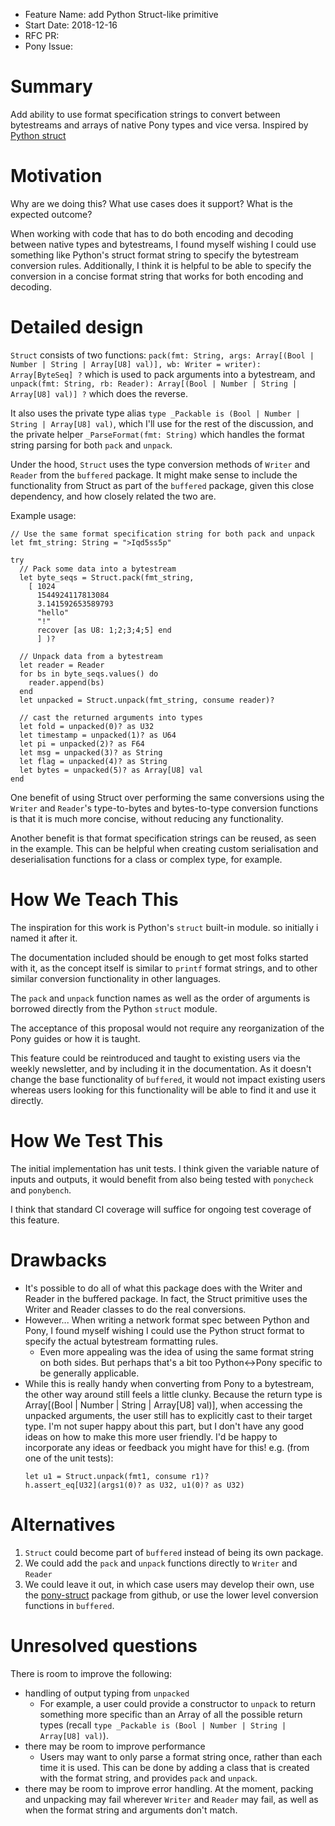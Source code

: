 - Feature Name: add Python Struct-like primitive
- Start Date: 2018-12-16
- RFC PR:
- Pony Issue:

# Summary

Add ability to use format specification strings to convert between bytestreams and arrays of native Pony types and vice versa. Inspired by [Python struct](https://docs.python.org/3.7/library/struct.html)

# Motivation

Why are we doing this? What use cases does it support? What is the expected outcome?

When working with code that has to do both encoding and decoding between native types and bytestreams, I found myself wishing I could use something like Python's struct format string to specify the bytestream conversion rules.
Additionally, I think it is helpful to be able to specify the conversion in a concise format string that works for both encoding and decoding.

# Detailed design

`Struct` consists of two functions:
`pack(fmt: String, args: Array[(Bool | Number | String | Array[U8] val)], wb: Writer = writer): Array[ByteSeq] ?` which is used to pack arguments into a bytestream, and `unpack(fmt: String, rb: Reader): Array[(Bool | Number | String | Array[U8] val)] ?` which does the reverse.

It also uses the private type alias `type _Packable is (Bool | Number | String | Array[U8] val)`, which I'll use for the rest of the discussion, and the private helper `_ParseFormat(fmt: String)` which handles the format string parsing for both `pack` and `unpack`.

Under the hood, `Struct` uses the type conversion methods of `Writer` and `Reader` from the `buffered` package.
It might make sense to include the functionality from Struct as part of the `buffered` package, given this close dependency, and how closely related the two are.

Example usage:

```pony
// Use the same format specification string for both pack and unpack
let fmt_string: String = ">Iqd5ss5p"

try
  // Pack some data into a bytestream
  let byte_seqs = Struct.pack(fmt_string,
    [ 1024
      1544924117813084
      3.141592653589793
      "hello"
      "!"
      recover [as U8: 1;2;3;4;5] end
      ] )?

  // Unpack data from a bytestream
  let reader = Reader
  for bs in byte_seqs.values() do
    reader.append(bs)
  end
  let unpacked = Struct.unpack(fmt_string, consume reader)?

  // cast the returned arguments into types
  let fold = unpacked(0)? as U32
  let timestamp = unpacked(1)? as U64
  let pi = unpacked(2)? as F64
  let msg = unpacked(3)? as String
  let flag = unpacked(4)? as String
  let bytes = unpacked(5)? as Array[U8] val
end
```

One benefit of using Struct over performing the same conversions using the `Writer` and `Reader`'s type-to-bytes and bytes-to-type conversion functions is that it is much more concise, without reducing any functionality.

Another benefit is that format specification strings can be reused, as seen in the example. This can be helpful when creating custom serialisation and deserialisation functions for a class or complex type, for example.

# How We Teach This

The inspiration for this work is Python's `struct` built-in module. so initially i named it after it.

The documentation included should be enough to get most folks started with it, as the concept itself is similar to `printf` format strings, and to other similar conversion functionality in other languages.

The `pack` and `unpack` function names as well as the order of arguments is borrowed directly from the Python `struct` module.

The acceptance of this proposal would not require any reorganization of the Pony guides or how it is taught.

This feature could be reintroduced and taught to existing users via the weekly newsletter, and by including it in the documentation.
As it doesn't change the base functionality of `buffered`, it would not impact existing users whereas users looking for this functionality will be able to find it and use it directly.

# How We Test This

The initial implementation has unit tests.
I think given the variable nature of inputs and outputs, it would benefit from also being tested with `ponycheck` and `ponybench`.

I think that standard CI coverage will suffice for ongoing test coverage of this feature.

# Drawbacks
- It's possible to do all of what this package does with the Writer and Reader in the buffered package. In fact, the Struct primitive uses the Writer and Reader classes to do the real conversions.
- However... When writing a network format spec between Python and Pony, I found myself wishing I could use the Python struct format to specify the actual bytestream formatting rules.
  - Even more appealing was the idea of using the same format string on both sides. But perhaps that's a bit too Python<->Pony specific to be generally applicable.
- While this is really handy when converting from Pony to a bytestream, the other way around still feels a little clunky.
  Because the return type is Array[(Bool | Number | String | Array[U8] val)], when accessing the unpacked arguments, the user still has to explicitly cast to their target type.
  I'm not super happy about this part, but I don't have any good ideas on how to make this more user friendly. I'd be happy to incorporate any ideas or feedback you might have for this!
  e.g. (from one of the unit tests):
  ```pony
  let u1 = Struct.unpack(fmt1, consume r1)?
  h.assert_eq[U32](args1(0)? as U32, u1(0)? as U32)
  ```

# Alternatives

1. `Struct` could become part of `buffered` instead of being its own package.
2. We could add the `pack` and `unpack` functions directly to `Writer` and `Reader`
3. We could leave it out, in which case users may develop their own, use the [pony-struct](https://github.com/nisanharamati/pony-struct) package from github, or use the lower level conversion functions in `buffered`.

# Unresolved questions

There is room to improve the following:
- handling of output typing from `unpacked`
  - For example, a user could provide a constructor to `unpack` to return something more specific than an Array of all the possible return types (recall `type _Packable is (Bool | Number | String | Array[U8] val)`).
- there may be room to improve performance
  - Users may want to only parse a format string once, rather than each time it is used.
    This can be done by adding a class that is created with the format string, and provides `pack` and `unpack`.
- there may be room to improve error handling.
  At the moment, packing and unpacking may fail wherever `Writer` and `Reader` may fail, as well as when the format string and arguments don't match.

